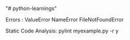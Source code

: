 "# python-learnings" 

Errors :
ValueError
NameError
FileNotFoundError


Static Code Analysis:
pylint myexample.py -r y